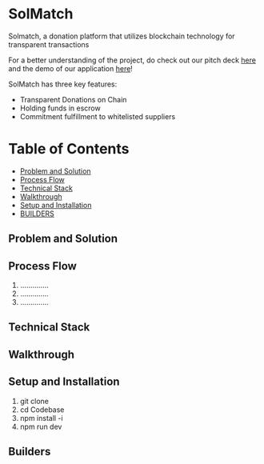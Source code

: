 # SolMatch

Solmatch, a donation platform that utilizes blockchain technology for transparent transactions

For a better understanding of the project, do check out our pitch deck [here](https://www.canva.com/design/DAFxTcSyYbs/yFRElmTAPKkTgo583cFsEg/view?utm_content=DAFxTcSyYbs&utm_campaign=designshare) and the demo of our application [here](https://www.youtube.com/watch?v=Is8OEULcUW0)!

SolMatch has three key features: 
<ul>
    <li>Transparent Donations on Chain</li>
    <li>Holding funds in escrow</li>
    <li>Commitment fulfillment to whitelisted suppliers</li>
</ul>

# Table of Contents
- [Problem and Solution](#problem-and-solution)
- [Process Flow](#process-flow)
- [Technical Stack](#technical-stack)
- [Walkthrough](#walkthrough)
- [Setup and Installation](#setup-and-installation)
- [BUILDERS](#builders)

## Problem and Solution

## Process Flow

1. ..............
2. ..............
3. ..............

## Technical Stack

## Walkthrough

## Setup and Installation

1. git clone
2. cd Codebase
2. npm install -i
3. npm run dev

## Builders
